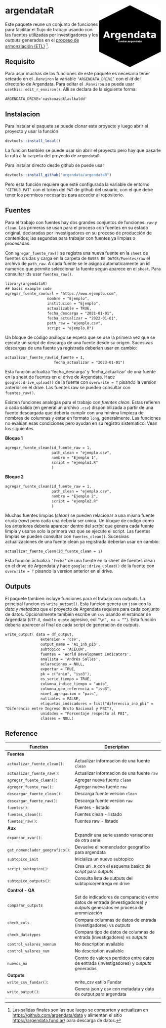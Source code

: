 
<!-- README.md is generated from README.Rmd. Please edit that file -->

# argendataR <a><img src="inst/hex_sticker_transparent_border.png" width="200" align="right" /></a>

<!-- badges: start -->
<!-- badges: end -->

Este paquete reune un conjunto de funciones para facilitar el flujo de
trabajo usando con las fuentes utilizadas por investigadores y los _outputs_ generados en 
el [proceso de armonziación (ETL)](https://github.com/argendata/etl/) [^1]. 

[^1]:Las salidas finales son las que luego se comaprten y actualizan en 
<https://github.com/argendata/data> y alimentan el sitio <https://argendata.fund.ar/> para descarga de datos.  


## Requisito

Para usar muchas de las funciones de este paquete es necesario tener
seteado en el `.Renviron` la variable `‘ARGENDATA_DRIVE’` con el _id_ del
directorio de Argendata. Para editar el `.Renviron` se puede usar
`usethis::edit_r_environ()`. Allí se declara de la siguiente forma:

    ARGENDATA_DRIVE='xaskooasdklaslkaldd'

## Instalacion

Para instalar el paquete se puede clonar este proyecto y luego abrir el
proyecto y usar la función

``` r
devtools::install_local()
```

La función también se puede usar sin abrir el proyecto pero hay que
pasarle la ruta a la carpeta del proyecto de `argendataR`.

Para instalar directo desde github se puede usar

``` r
devtools::install_github("argendata/argendataR")
```

Pero esta función requiere que esté configurada la variable de entorno
`‘GITHUB_PAT’` con el token del `PAT` de github del usuario, con el que debe
tener los permisos necesarios para acceder al repositorio.

## Fuentes

Para el trabajo con fuentes hay dos grandes conjuntos de funciones: `raw` y
`clean`. Las primeras se usan para el proceso con fuentes en su estado
original, declaradas por investigadores en su proceso de producción de contenidos;
 las segundas para trabajar con fuentes ya limpias o procesadas. 

Con `agregar_fuente_raw()` se registra una nueva fuente en la `sheet` de fuentes
crudas y carga en la carpeta de `BASES DE DATOS/Fuentes/raw` el archivo de
`path_raw`. A cada fuente se le asigna automaticamente un id numerico que
permite seleccionar la fuente segun aparece en el `sheet`. Para consultar
ids usar `fuentes_raw()`.

    library(argendataR)
    ## basic example code
    agregar_fuente_raw(url = "https://www.ejemplo.com",
                       nombre = "Ejemplo",
                       institucion = "Ejemplo",
                       actualizable = TRUE,
                       fecha_descarga = "2021-01-01",
                       fecha_actualizar = "2022-01-01",
                       path_raw = "ejemplo.csv",
                       script = "ejemplo.R")

Un bloque de código análogo se espera que se use la primera vez que se
ejecute un script de descarga de una fuente desde su origen. Sucesivas
descargas de una fuente ya registrada deberían usar en cambio:


    actualizar_fuente_raw(id_fuente = 1,
                          fecha_actualizar = "2023-01-01")

Esta función actualiza ‘fecha_descarga’ y ‘fecha_actualizar’ de una
fuente en la sheet de fuentes en el drive de Argendata. Hace
`google::drive_upload()` de la fuente con `overwrite = T` pisando la
version anterior en el drive. Las fuentes raw se pueden consultar con
`fuentes_raw()`.

Existen funciones analogas para el trabajo con _fuentes clean_. Estas
refieren a cada salida (en general un archivo `.csv`) disponibilizada
a partir de una fuente descargada que debería cumplir con una minima limpieza de nombres de
columnas y estar en formato `long`, generalmente. Las funciones no evalúan esas
condiciones pero ayudan en su registro sistematico. Vean los siguientes.

**Bloque 1**


    agregar_fuente_clean(id_fuente_raw = 1,
                         path_clean = "ejemplo.csv",
                         nombre = "Ejemplo 1",
                         script = "ejemplo1.R"
                         )

**Bloque 2**


    agregar_fuente_clean(id_fuente_raw = 1,
                         path_clean = "ejemplo.csv",
                         nombre = "Ejemplo 2",
                         script = "ejemplo2.R"
                         )

Muchas fuentes limpias (_clean_) se pueden relacionar a una misma fuente cruda (_raw_) pero
cada una debería ser unica. Un bloque de codigo como los anteriores
debería aparecer dentro del _script_ que genera cada fuente limpia y
usarse solo la primera vez que se ejecute el script. Las fuentes limpias se
pueden consultar con `fuentes_clean()`. Sucesivas actualizaciones de una
fuente clean ya registrada deberían usar en cambio:

    actualizar_fuente_clean(id_fuente_clean = 1)

Esta función actualiza `‘fecha’` de una fuente en la sheet de fuentes
clean en el drive de Argendata y hace `google::drive_upload()` de la
fuente con `overwrite = T` pisando la version anterior en el drive.

## Outputs

El paquete tambien incluye funciones para el trabajo con _outputs_. La
principal funcion es `write_output()`. Esta funcion genera un `json` con
la _data_ y _metadata_ que el proyecto de Argendata requiere para cada
conjunto de datos. Opcionalmente también escribe un `csv` usando el estándar de
Argendata (`UTF-8`, `double quote` agresivo, eol `“\n”, na = ““`). Esta
función debería aparecer al final de cada script de generación de
_outputs_.

    write_output( data = df_output,
                    extension = 'csv',
                    output_name = 'A1_inb_pib',
                    subtopico = 'ACECON',
                    fuentes = 'World Development Indicators',
                    analista = 'Andrés Salles',
                    aclaraciones = NULL,
                    exportar = TRUE,
                    pk = c("anio", "iso3"),
                    es_serie_tiempo = TRUE,
                    columna_indice_tiempo = "anio",
                    columna_geo_referencia = "iso3",
                    nivel_agregacion = "pais",
                    nullables = FALSE,
                    etiquetas_indicadores = list("diferencia_inb_pbi" = "Diferencia entre Ingreso Bruto Nacional y PBI"),
                    unidades = "Porcentaje respecto al PBI",
                    classes = NULL)

## Reference



| Function                        | Description                                                    |
|---------------------------------|----------------------------------------------------------------|
| **Fuentes** |
| `actualizar_fuente_clean()`:    | Actualizar informacion de una fuente `clean`                     |
| `actualizar_fuente_raw()`:      | Actualizar informacion de una fuente `raw`                       |
| `agregar_fuente_clean()`:       | Agregar nueva fuente `clean`                                     |
| `agregar_fuente_raw()`:         | Agregar nueva fuente `raw`                                       |
| `descargar_fuente_clean()`:     | Descarga fuente version `clean`                                  |
| `descargar_fuente_raw()`:       | Descarga fuente version `raw`                                    |
| `fuentes()`:                    | Fuentes - listado                                              |
| `fuentes_clean()`:              | Fuentes clean - listado                                        |
| `fuentes_raw()`:                | Fuentes raw - listado                                          |
| **Aux** |
| `expansor_xvar()`:              | Expandir una serie usando variaciones de otra serie            |
| `get_nomenclador_geografico()`: | Devuelve el nomenclador geografico para argendata              |
| `subtopico_init` | Inicializa un nuevo subtopico |
| `script_subtopico()`:           | Crea un `.R` con el esquema basico de _script_ para _outputs_        |
| `subtopico_outputs()`:          | Consulta lista de outputs del subtopico/entrega en drive       |
| **Control - QA** |
| `comparar_outputs` | Set de indicadores de comparación entre datos de entrada (investigadores) y _outputs_ generados en proceso de aromnización |
| `check_cols` | Compara columnas de datos de entrada (investigadores) vs _outputs_ |
| `check_datatypes` | Compara tipo de datos de columnas de entrada (investigadores) vs _outputs_ |
| `control_valores_nonnum` | No description available |
| `control_valores_num` | No description available |
| `nuevos_na` | Contro de valores perdidos entre datos de entrada (investigadores) y _outputs_ generados |
| **Outputs** |
| `write_csv_fundar()`:           | write_csv estilo Fundar                                        |
| `write_output()`:               | Genera json y csv con metadata y data de output para argendata |

